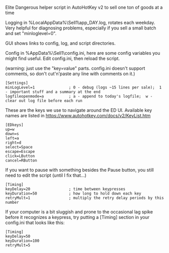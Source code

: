 Elite Dangerous helper script in AutoHotKey v2 to sell one ton of goods at a time

Logging in %LocalAppData%\Sell1\app_DAY.log, rotates each weekday.  Very helpful for diagnosing problems, especially if you sell a small batch and set "minloglevel=0".

GUI shows links to config, log, and script directories.

Config in %AppData%\Sell1\config.ini, here are some config variables you might find useful.  Edit config.ini, then reload the script.

(warning: just use the "key=value" parts.  config.ini doesn't support comments, so don't cut'n'paste any line with comments on it.)
```
[Settings]
minLogLevel=1				; 0 - debug (logs ~15 lines per sale);  1 - important stuff and a summary at the end
logfileopenmode=a			; a - append to today's logfile;  w - clear out log file before each run
```

These are the keys we use to navigate around the ED UI.  Available key names are listed in https://www.autohotkey.com/docs/v2/KeyList.htm
```
[EDkeys]					
up=w
down=s
left=a
right=d
select=Space
escape=Escape
click=LButton
cancel=RButton
```
If you want to pause with something besides the Pause button, you still need to edit the script (until I fix that...)

```
[Timing]
keyDelay=20					; time between keypresses
keyDuration=50				; how long to hold down each key
retryMult=1					; multiply the retry delay periods by this number
```

If your computer is a bit sluggish and prone to the occasional lag spike before it recognizes a keypress, try putting a [Timing] section in your config.ini that looks like this:
```
[Timing]
keyDelay=50
keyDuration=100
retryMult=5
```
